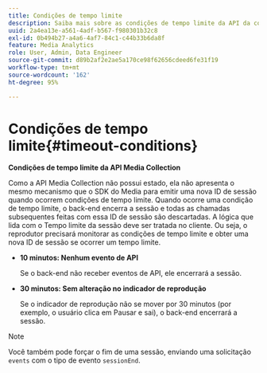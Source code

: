 ```yaml
---
title: Condições de tempo limite
description: Saiba mais sobre as condições de tempo limite da API da coleção de mídia de streaming.
uuid: 2a4ea13e-a561-4adf-b567-f980301b32c8
exl-id: 0b494b27-a4a6-4af7-84c1-c44b33b6da8f
feature: Media Analytics
role: User, Admin, Data Engineer
source-git-commit: d89b2af2e2ae5a170ce98f62656cdeed6fe31f19
workflow-type: tm+mt
source-wordcount: '162'
ht-degree: 95%

---
```


# Condições de tempo limite{#timeout-conditions}

**Condições de tempo limite da API Media Collection**

Como a API Media Collection não possui estado, ela não apresenta o mesmo mecanismo que o SDK do Media para emitir uma nova ID de sessão quando ocorrem condições de tempo limite. Quando ocorre uma condição de tempo limite, o back-end encerra a sessão e todas as chamadas subsequentes feitas com essa ID de sessão são descartadas. A lógica que lida com o Tempo limite da sessão deve ser tratada no cliente. Ou seja, o reprodutor precisará monitorar as condições de tempo limite e obter uma nova ID de sessão se ocorrer um tempo limite.

* **10 minutos: Nenhum evento de API**

   Se o back-end não receber eventos de API, ele encerrará a sessão.
* **30 minutos: Sem alteração no indicador de reprodução**

   Se o indicador de reprodução não se mover por 30 minutos (por exemplo, o usuário clica em Pausar e sai), o back-end encerrará a sessão.

>[!NOTE]
>
>Você também pode forçar o fim de uma sessão, enviando uma solicitação `events` com o tipo de evento `sessionEnd`.
